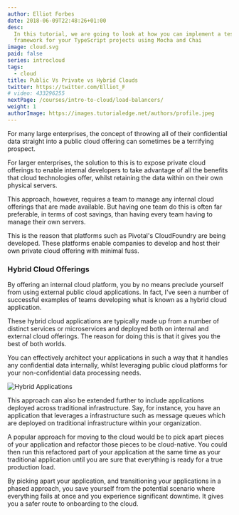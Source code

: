 ```yaml
---
author: Elliot Forbes
date: 2018-06-09T22:48:26+01:00
desc:
  In this tutorial, we are going to look at how you can implement a testing
  framework for your TypeScript projects using Mocha and Chai
image: cloud.svg
paid: false
series: introcloud
tags:
  - cloud
title: Public Vs Private vs Hybrid Clouds
twitter: https://twitter.com/Elliot_F
# video: 433296255
nextPage: /courses/intro-to-cloud/load-balancers/
weight: 1
authorImage: https://images.tutorialedge.net/authors/profile.jpeg
---
```

 
For many large enterprises, the concept of throwing all of their confidential data straight into a public cloud offering can sometimes be a terrifying prospect. 

For larger enterprises, the solution to this is to expose private cloud offerings to enable internal developers to take advantage of all the benefits that cloud technologies offer, whilst retaining the data within on their own physical servers.

This approach, however, requires a team to manage any internal cloud offerings that are made available. But having one team do this is often far preferable, in terms of cost savings, than having every team having to manage their own servers.

This is the reason that platforms such as Pivotal's CloudFoundry are being developed. These platforms enable companies to develop and host their own private cloud offering with minimal fuss.

### Hybrid Cloud Offerings

By offering an internal cloud platform, you by no means preclude yourself from using external public cloud applications. In fact, I've seen a number of successful examples of teams developing what is known as a hybrid cloud application.

These hybrid cloud applications are typically made up from a number of distinct services or microservices and deployed both on internal and external cloud offerings. The reason for doing this is that it gives you the best of both worlds. 

You can effectively architect your applications in such a way that it handles any confidential data internally, whilst leveraging public cloud platforms for your non-confidential data processing needs. 

![Hybrid Applications](images/hybrid-apps.png)

This approach can also be extended further to include applications deployed across traditional infrastructure. Say, for instance, you have an application that leverages a infrastructure such as message queues which are deployed on traditional infrastructure within your organization. 

A popular approach for moving to the cloud would be to pick apart pieces of your application and refactor those pieces to be cloud-native. You could then run this refactored part of your application at the same time as your traditional application until you are sure that everything is ready for a true production load. 

By picking apart your application, and transitioning your applications in a phased approach, you save yourself from the potential scenario where everything fails at once and you experience significant downtime. It gives you a safer route to onboarding to the cloud.